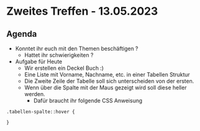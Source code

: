 # Zweites Treffen - 13.05.2023

## Agenda

- Konntet ihr euch mit den Themen beschäftigen ? 
    - Hattet ihr schwierigkeiten ?
- Aufgabe für Heute
    - Wir erstellen ein Deckel Buch :)
    - Eine Liste mit Vorname, Nachname, etc. in einer Tabellen Struktur
    - Die Zweite Zeile der Tabelle soll sich unterscheiden von der ersten.
    - Wenn über die Spalte mit der Maus gezeigt wird soll diese heller werden.
        - Dafür braucht ihr folgende CSS Anweisung
```
.tabellen-spalte::hover {

}
```
